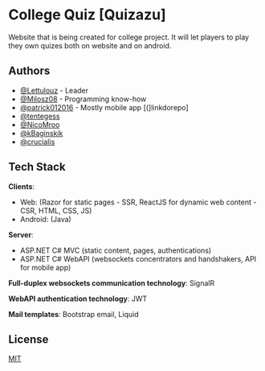 
# College Quiz [Quizazu]

Website that is being created for college project. It will let players to play they own quizes both on website and on android.


## Authors

- [@Lettulouz](https://www.github.com/Lettulouz) - Leader
- [@Milosz08](https://www.github.com/Milosz08) - Programming know-how
- [@patrick012016](https://www.github.com/patrick012016) - Mostly mobile app [(]linkdorepo]
- [@tentegess](https://www.github.com/tentegess)
- [@NicoMroo](https://www.github.com/NicoMroo)
- [@kBaginskik](https://www.github.com/kBaginskik)
- [@crucialis](https://www.github.com/crucialis)


## Tech Stack

**Clients**:
* Web: (Razor for static pages - SSR, ReactJS for dynamic web content - CSR, HTML, CSS, JS)
* Android: (Java)

**Server**:
* ASP.NET C# MVC (static content, pages, authentications)
* ASP.NET C# WebAPI (websockets concentrators and handshakers, API for mobile app)

**Full-duplex websockets communication technology**: SignalR

**WebAPI authentication technology**: JWT

**Mail templates**: Bootstrap email, Liquid

## License

[MIT](https://choosealicense.com/licenses/mit/)

